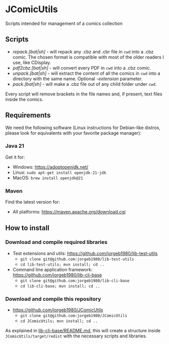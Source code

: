 # JComicUtils
Scripts intended for management of a comics collection

## Scripts

+ *repack.[bat|sh]* - will repack any .cbz and .cbr file in `cwd` into a .cbz comic.  The chosen format is compatible with most of the older readers I use, like CDisplay.
+ *pdf2cbz.[bat|sh]* - will convert every PDF in `cwd` into a .cbz comic.
+ *unpack.[bat|sh]* - will extract the content of all the comics in `cwd` into a directory with the same name.  Optional *-extension* parameter.
+ *pack.[bat|sh]* - will make a .cbz file out of any child folder under `cwd`.

Every script will remove brackets in the file names and, if present, text files inside the comics.

## Requirements

We need the following software (Linux instructions for Debian-like distros, please look for equivalents with your favorite package manager):

### Java 21

Get it for:
+ Windows: https://adoptopenjdk.net/
+ Linux: `sudo apt-get install openjdk-21-jdk`
+ MacOS: `brew install openjdk@21`

### Maven

Find the latest version for:
+ All platforms: https://maven.apache.org/download.cgi

## How to install

### Download and compile required libraries


- Test extensions and utils: https://github.com/jorgeb1980/lib-test-utils
  - `git clone git@github.com:jorgeb1980/lib-test-utils`
  - `cd lib-test-utils; mvn install; cd ..`
- Command line application framework: https://github.com/jorgeb1980/lib-cli-base
  - `git clone git@github.com:jorgeb1980/lib-cli-base`
  - `cd lib-cli-base; mvn install; cd ..`

### Download and compile this repository

- https://github.com/jorgeb1980/JComicUtils
  - `git clone git@github.com:jorgeb1980/JComicUtils`
  - `cd JComicUtils; mvn install; cd ..`

As explained in [lib-cli-base/README.md](https://github.com/jorgeb1980/lib-cli-base/blob/master/README.md), this
will create a structure inside `JComicUtils/target/redist` with the necessary scripts and libraries.
